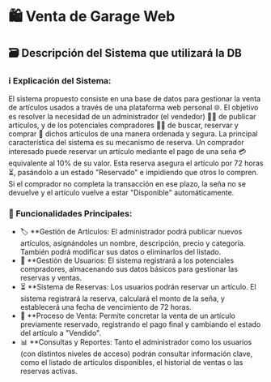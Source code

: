 # 🛍️ Venta de Garage Web

## 🗃️ Descripción del Sistema que utilizará la DB

### ℹ️ Explicación del Sistema:
El sistema propuesto consiste en una base de datos para gestionar la venta de artículos usados a través de una plataforma web personal 🌐. El objetivo es resolver la necesidad de un administrador (el vendedor) 👨‍💼 de publicar artículos, y de los potenciales compradores 🧑‍💻 de buscar, reservar y comprar 🛒 dichos artículos de una manera ordenada y segura.
La principal característica del sistema es su mecanismo de reserva. Un comprador interesado puede reservar un artículo mediante el pago de una seña 💳 equivalente al 10% de su valor. Esta reserva asegura el artículo por 72 horas ⏳, pasándolo a un estado "Reservado" e impidiendo que otros lo compren. Si el comprador no completa la transacción en ese plazo, la seña no se devuelve y el artículo vuelve a estar "Disponible" automáticamente.

### 🚀 Funcionalidades Principales:

 * 🏷️ **Gestión de Artículos: El administrador podrá publicar nuevos artículos, asignándoles un nombre, descripción, precio y categoría. También podrá modificar sus datos o eliminarlos del listado.
 * 👤 **Gestión de Usuarios: El sistema registrará a los potenciales compradores, almacenando sus datos básicos para gestionar las reservas y ventas.
 * ⏳ **Sistema de Reservas: Los usuarios podrán reservar un artículo. El sistema registrará la reserva, calculará el monto de la seña, y establecerá una fecha de vencimiento de 72 horas.
 * 💸 **Proceso de Venta: Permite concretar la venta de un artículo previamente reservado, registrando el pago final y cambiando el estado del artículo a "Vendido".
 * 📊 **Consultas y Reportes: Tanto el administrador como los usuarios (con distintos niveles de acceso) podrán consultar información clave, como el listado de artículos disponibles, el historial de ventas o las reservas activas.
